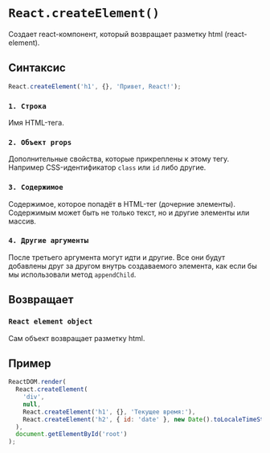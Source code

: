# `React.createElement()`

Создает react-компонент, который возвращает разметку html (react-element).

## Синтаксис

```js
React.createElement('h1', {}, 'Привет, React!');
```

### `1. Строка`

Имя HTML-тега.

### `2. Объект props`

Дополнительные свойства, которые прикреплены к этому тегу. Например CSS-идентификатор `class` или `id` либо другие.

### `3. Содержимое`

Содержимое, которое попадёт в HTML-тег (дочерние элементы). Содержимым может быть не только текст, но и другие элементы или массив.

### `4. Другие аргументы`

После третьего аргумента могут идти и другие. Все они будут добавлены друг за другом внутрь создаваемого элемента, как если бы мы использовали метод `appendChild`.

## Возвращает

### `React element object`

Сам объект возвращает разметку html.

## Пример

```js
ReactDOM.render(
  React.createElement(
    'div',
    null,
    React.createElement('h1', {}, 'Текущее время:'),
    React.createElement('h2', { id: 'date' }, new Date().toLocaleTimeString())
  ),
  document.getElementById('root')
);
```
